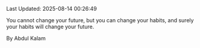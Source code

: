 Last Updated: 2025-08-14 00:26:49

You cannot change your future, but you can change your habits, and surely your habits will change your future.

By Abdul Kalam